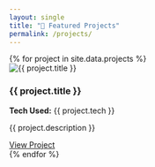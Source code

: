 ```yaml
---
layout: single
title: "🚀 Featured Projects"
permalink: /projects/
---
```


<div class="project-container">
  {% for project in site.data.projects %}
  <div class="project-card">
    <img src="{{ project.image }}" alt="{{ project.title }}">
    <h3>{{ project.title }}</h3>
    <p><strong>Tech Used:</strong> {{ project.tech }}</p>
    <p>{{ project.description }}</p>
    <a href="{{ project.link }}" target="_blank">View Project</a>
  </div>
  {% endfor %}
</div>
